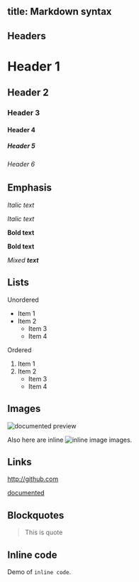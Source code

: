 title: Markdown syntax
---

## Headers

# Header 1
## Header 2
### Header 3
#### Header 4
##### Header 5
###### Header 6

## Emphasis

*Italic text*

_Italic text_

**Bold text**

__Bold text__

*Mixed **text***

## Lists

Unordered

* Item 1
* Item 2
  * Item 3
  * Item 4
  
Ordered

1. Item 1
2. Item 2
   * Item 3
   * Item 4
   
## Images

![documented preview](img1.png)

Also here are inline ![inline image](img2.png) images.

## Links

http://github.com

[documented](http://github.com/n-at/documented)

## Blockquotes

> This is quote

## Inline code

Demo of `inline code`.

